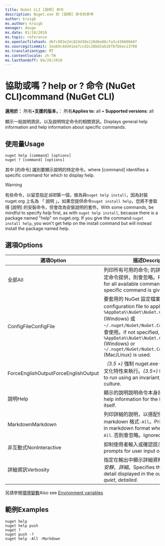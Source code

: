 ```yaml
---
title: NuGet CLI [說明] 命令
description: Nuget.exe 的 [說明] 命令的參考
author: kraigb
ms.author: kraigb
manager: douge
ms.date: 01/18/2018
ms.topic: reference
ms.openlocfilehash: dbfc803e24c824d30e128d6e86cfa3c43660668f
ms.sourcegitcommit: 3eab9c4dd41ea7ccd2c28bb5ab16f6fbbec13708
ms.translationtype: MT
ms.contentlocale: zh-TW
ms.lasthandoff: 04/26/2018
---
```

# <a name="help-or--command-nuget-cli"></a><span data-ttu-id="d31ff-103">協助或嗎？</span><span class="sxs-lookup"><span data-stu-id="d31ff-103">help or ?</span></span> <span data-ttu-id="d31ff-104">命令 (NuGet CLI)</span><span class="sxs-lookup"><span data-stu-id="d31ff-104">command (NuGet CLI)</span></span>

<span data-ttu-id="d31ff-105">**適用於：** 所有&bullet;**支援的版本，**： 所有</span><span class="sxs-lookup"><span data-stu-id="d31ff-105">**Applies to:** all &bullet; **Supported versions**: all</span></span>

<span data-ttu-id="d31ff-106">顯示一般說明資訊，以及說明特定命令的相關資訊。</span><span class="sxs-lookup"><span data-stu-id="d31ff-106">Displays general help information and help information about specific commands.</span></span>

## <a name="usage"></a><span data-ttu-id="d31ff-107">使用量</span><span class="sxs-lookup"><span data-stu-id="d31ff-107">Usage</span></span>

```cli
nuget help [command] [options]
nuget ? [command] [options]
```

<span data-ttu-id="d31ff-108">其中 [的命令] 識別要顯示說明的特定命令。</span><span class="sxs-lookup"><span data-stu-id="d31ff-108">where [command] identifies a specific command for which to display help.</span></span>

> [!Warning]
> <span data-ttu-id="d31ff-109">有些命令，以留意指定*協助*第一個，做為與`nuget help install`，因為封裝 nuget.org 上名為 「 說明 」。如果您提供命令`nuget install help`，您將不會取得 [說明] 的安裝命令，但會改為安裝說明的套件。</span><span class="sxs-lookup"><span data-stu-id="d31ff-109">With some commands, be mindful to specify *help* first, as with `nuget help install`, because there is a package named "help" on nuget.org. If you give the command `nuget install help`, you won't get help on the install command but will instead install the package named help.</span></span>

## <a name="options"></a><span data-ttu-id="d31ff-110">選項</span><span class="sxs-lookup"><span data-stu-id="d31ff-110">Options</span></span>

| <span data-ttu-id="d31ff-111">選項</span><span class="sxs-lookup"><span data-stu-id="d31ff-111">Option</span></span> | <span data-ttu-id="d31ff-112">描述</span><span class="sxs-lookup"><span data-stu-id="d31ff-112">Description</span></span> |
| --- | --- |
| <span data-ttu-id="d31ff-113">全部</span><span class="sxs-lookup"><span data-stu-id="d31ff-113">All</span></span> | <span data-ttu-id="d31ff-114">列印所有可用的命令; 的詳細的說明如果特定命令提供，則會忽略。</span><span class="sxs-lookup"><span data-stu-id="d31ff-114">Print detailed help for all available commands; ignored if a specific command is given.</span></span> |
| <span data-ttu-id="d31ff-115">ConfigFile</span><span class="sxs-lookup"><span data-stu-id="d31ff-115">ConfigFile</span></span> | <span data-ttu-id="d31ff-116">要套用的 NuGet 設定檔案。</span><span class="sxs-lookup"><span data-stu-id="d31ff-116">The NuGet configuration file to apply.</span></span> <span data-ttu-id="d31ff-117">如果未指定， `%AppData%\NuGet\NuGet.Config` (Windows) 或`~/.nuget/NuGet/NuGet.Config`(Mac/Linux) 會使用。</span><span class="sxs-lookup"><span data-stu-id="d31ff-117">If not specified, `%AppData%\NuGet\NuGet.Config` (Windows) or `~/.nuget/NuGet/NuGet.Config` (Mac/Linux) is used.</span></span>|
| <span data-ttu-id="d31ff-118">ForceEnglishOutput</span><span class="sxs-lookup"><span data-stu-id="d31ff-118">ForceEnglishOutput</span></span> | <span data-ttu-id="d31ff-119">*（3.5 +)* 強制 nuget.exe 使用不變，英文的文化特性來執行。</span><span class="sxs-lookup"><span data-stu-id="d31ff-119">*(3.5+)* Forces nuget.exe to run using an invariant, English-based culture.</span></span> |
| <span data-ttu-id="d31ff-120">說明</span><span class="sxs-lookup"><span data-stu-id="d31ff-120">Help</span></span> | <span data-ttu-id="d31ff-121">顯示的說明說明命令本身的資訊。</span><span class="sxs-lookup"><span data-stu-id="d31ff-121">Displays help information for the help command itself.</span></span> |
| <span data-ttu-id="d31ff-122">Markdown</span><span class="sxs-lookup"><span data-stu-id="d31ff-122">Markdown</span></span> | <span data-ttu-id="d31ff-123">列印詳細的說明，以搭配使用時的 markdown 格式`-All`。</span><span class="sxs-lookup"><span data-stu-id="d31ff-123">Print detailed help in markdown format when used with `-All`.</span></span> <span data-ttu-id="d31ff-124">否則會忽略。</span><span class="sxs-lookup"><span data-stu-id="d31ff-124">Ignored otherwise.</span></span> |
| <span data-ttu-id="d31ff-125">非互動式</span><span class="sxs-lookup"><span data-stu-id="d31ff-125">NonInteractive</span></span> | <span data-ttu-id="d31ff-126">抑制使用者輸入或確認提示。</span><span class="sxs-lookup"><span data-stu-id="d31ff-126">Suppresses prompts for user input or confirmations.</span></span> |
| <span data-ttu-id="d31ff-127">詳細資訊</span><span class="sxs-lookup"><span data-stu-id="d31ff-127">Verbosity</span></span> | <span data-ttu-id="d31ff-128">指定在輸出中顯示詳細資料的數量：*正常*，*安靜*，*詳細*。</span><span class="sxs-lookup"><span data-stu-id="d31ff-128">Specifies the amount of detail displayed in the output: *normal*, *quiet*, *detailed*.</span></span> |

<span data-ttu-id="d31ff-129">另請參閱[環境變數](cli-ref-environment-variables.md)</span><span class="sxs-lookup"><span data-stu-id="d31ff-129">Also see [Environment variables](cli-ref-environment-variables.md)</span></span>

## <a name="examples"></a><span data-ttu-id="d31ff-130">範例</span><span class="sxs-lookup"><span data-stu-id="d31ff-130">Examples</span></span>

```cli
nuget help
nuget help push
nuget ?
nuget push -?
nuget help -All -Markdown
```

